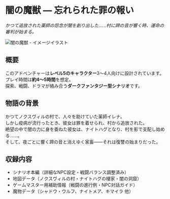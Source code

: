 # **闇の魔獣 — 忘れられた罪の報い**  
_かつて追放された薬師の怨念が闇を創り出した……村に蹄の音が響く時、運命の審判が始まる。_


![闇の魔獣 - イメージイラスト](image-url)

## **概要**
このアドベンチャーは**レベル5のキャラクター**3〜4人向けに設計されています。  
プレイ時間は**約4〜5時間**を想定。  
探索、戦闘、ドラマが絡み合う**ダークファンタジー型シナリオ**です。


## **物語の背景**
かつてノクスヴィルの村で、人々を助けていた薬師イレナ。  
しかし疫病が流行ったとき、彼女は罪を着せられ、村から追放された。  
絶望の中で闇の力に身を委ねた彼女は、ナイトハグとなり、村を影で支配し始める……。  
そして、夜ごとに響く蹄の音と消えゆく家畜――それは復讐の始まりだった。

## **収録内容**
- シナリオ本編（詳細なNPC設定・戦闘バランス調整済み）
- 地図データ（ノクスヴィルの村・ナイトハグの棲家・闇の洞窟）
- ゲームマスター用補助情報（戦闘の進行例・NPC対話ガイド）
- 魔物データ（シャドウ・ウルフ、ナイトメア、キマイラ 他）
